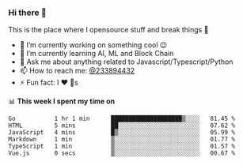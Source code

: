 ### Hi there 👋

<!--
**a233894432/a233894432** is a ✨ _special_ ✨ repository because its `README.md` (this file) appears on your GitHub profile.

Here are some ideas to get you started:

- 🔭 I’m currently working on ...
- 🌱 I’m currently learning ...
- 👯 I’m looking to collaborate on ...
- 🤔 I’m looking for help with ...
- 💬 Ask me about ...
- 📫 How to reach me: ...
- 😄 Pronouns: ...
- ⚡ Fun fact: ...
-->
 
 
This is the place where I opensource stuff and break things :rofl:

- 🔭 I’m currently working on something cool :wink:
- 🌱 I’m currently learning AI, ML and Block Chain
- 💬 Ask me about anything related to Javascript/Typescript/Python
- 📫 How to reach me: [@233894432](https://twitter.com/233894432)
- ⚡ Fun fact: I :heart: :dog:s

📊 **This week I spent my time on**
<!--START_SECTION:waka-->

```text
Go           1 hr 1 min      ████████████████████▒░░░░   81.45 %
HTML         5 mins          ██░░░░░░░░░░░░░░░░░░░░░░░   07.62 %
JavaScript   4 mins          █▒░░░░░░░░░░░░░░░░░░░░░░░   05.99 %
Markdown     1 min           ▒░░░░░░░░░░░░░░░░░░░░░░░░   01.77 %
TypeScript   1 min           ▒░░░░░░░░░░░░░░░░░░░░░░░░   01.57 %
Vue.js       0 secs          ▒░░░░░░░░░░░░░░░░░░░░░░░░   00.67 %
```

<!--END_SECTION:waka-->
